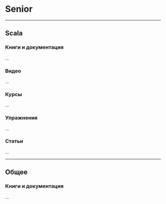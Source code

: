 # Senior

--- 

## Scala

### Книги и документация

...

### Видео

...

### Курсы

...

### Упражнения

...

### Статьи

...

--- 

## Общее

### Книги и документация

...
